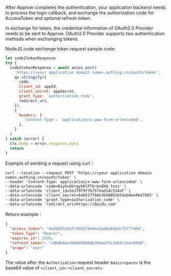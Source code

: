 <IntegrationDetailCard title="Exchange token by client_secret_post">

After Approw completes the authentication, your application backend needs to process the login callback, and exchange the authorization code for AccessToken and optional refresh token.

In exchange for token, the credential information of OAuth2.0 Provider needs to be sent to Approw. OAuth2.0 Provider supports two authentication methods when exchanging tokens.

<ApiMethodSpec method="get" host="https://<your application domain name>.authing.cn" path="/oauth/token" summary="Exchange token by client_secret_post" description="Send the application ID and application secret key to the OAuth2.0 token endpoint through the POST Body.">
<template slot="headers">
<ApiMethodParam name="Content-Type" type="string" required description="application/x-www-form-urlencoded" />
</template>
<template slot="formDataParams">
<ApiMethodParam name="client_id" type="string" required description="Application ID" />
<ApiMethodParam name="client_secret" type="string" required description="Application Secret" />
<ApiMethodParam name="grant_type" type="string" required description="authorization_code" />
<ApiMethodParam name="redirect_uri" type="string" required>

The redirect_uri value of **initiating OAuth2.0 authorized login** must be consistent with the parameters when initiating login request

</ApiMethodParam>
<ApiMethodParam name="code" type="string" required description="The obtained authorization code, one code is only for one-time use, and becomes invalid after use. The validity period is 10 minutes." />
</template>
<template slot="response">
<ApiMethodResponse httpCode="200">

```json
{
  "access_token": "de60825d1bffd91474e9ac6a08a84bdc71f7f404",
  "token_type": "Bearer",
  "expires_in": 3599,
  "refresh_token": "c0b0b4acd686d30bb8b26dae73c2e64c1cec6698",
  "scope": "user"
}
```

</ApiMethodResponse>
</template>
</ApiMethodSpec>

NodeJS code exchange token request sample code:

```javascript
let code2tokenResponse
try {
  code2tokenResponse = await axios.post(
    'https://<your application domain name>.authing.cn/oauth/token',
    qs.stringify({
      code,
      client_id: appId,
      client_secret: appSecret,
      grant_type: 'authorization_code',
      redirect_uri,
    }),
    {
      headers: {
        'Content-Type': 'application/x-www-form-urlencoded',
      },
    }
  )
} catch (error) {
  ctx.body = error.response.data
  return
}
```

Example of sending a request using curl：

```
curl --location --request POST 'https://<your application domain name>.authing.cn/oauth/token' \
--header 'Content-Type: application/x-www-form-urlencoded' \
--data-urlencode 'code=61yhuOVrgyhKlFTU~bnEKA_fnnz' \
--data-urlencode 'client_id=5e37979f7b757ead14c534af' \
--data-urlencode 'client_secret=64b517f8de3648091654eb4ee9b479d3' \
--data-urlencode 'grant_type=authorization_code' \
--data-urlencode 'redirect_uri=https://baidu.com'
```

Return example：

```json
{
  "access_token": "de60825d1bffd91474e9ac6a08a84bdc71f7f404",
  "token_type": "Bearer",
  "expires_in": 3599,
  "refresh_token": "c0b0b4acd686d30bb8b26dae73c2e64c1cec6698",
  "scope": "user"
}
```

</IntegrationDetailCard>

<IntegrationDetailCard title="Exchange token by client_secret_post">

<ApiMethodSpec method="post" host="https://<your application domain name>.authing.cn" path="/oauth/token" summary="Exchange token by client_secret_post" description="client_secret_basic uses HTTP Basic authentication mode for authentication.">
<template slot="headers">
<ApiMethodParam name="Authorization" type="string" required description="Basic NWNhNzY1ZTM5MzE5NGQ1ODxxxx"/>
<ApiMethodParam name="Content-Type" type="string" required description="application/x-www-form-urlencoded"/>
</template>
<template slot="formDataParams">
<ApiMethodParam name="grant_type" type="string" required description="authorization_code"/>
<ApiMethodParam name="redirect_uri" type="string" required>

The Redirect_uri value of **initiating OAuth2.0 authorized login** cannot be filled in at will. It must be the same as the parameter when initiating the login request.

</ApiMethodParam>
<ApiMethodParam name="code" type="string" required description="The obtained authorization code, one code is only for one-time use, and becomes invalid after use. The validity period is 10 minutes."/>
</template>
<template slot="response">
<ApiMethodResponse>

```json
{
  "access_token": "de60825d1bffd91474e9ac6a08a84bdc71f7f404",
  "token_type": "Bearer",
  "expires_in": 3599,
  "refresh_token": "c0b0b4acd686d30bb8b26dae73c2e64c1cec6698",
  "scope": "user"
}
```

</ApiMethodResponse>
</template>
</ApiMethodSpec>

The value after the `Authorization` request header `Basic<space>` is the base64 value of `<client_id>:<client_secret>`.

</IntegrationDetailCard>
